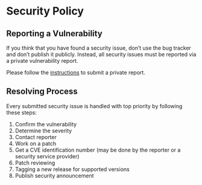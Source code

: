 # Security Policy

## Reporting a Vulnerability

If you think that you have found a security issue, 
don’t use the bug tracker and don’t publish it publicly. 
Instead, all security issues must be reported via a private vulnerability report.

Please follow the [instructions](https://docs.github.com/en/code-security/security-advisories/guidance-on-reporting-and-writing-information-about-vulnerabilities/privately-reporting-a-security-vulnerability#privately-reporting-a-security-vulnerability) to submit a private report.


## Resolving Process
Every submitted security issue is handled with top priority by following these steps: 

1. Confirm the vulnerability
2. Determine the severity
3. Contact reporter
4. Work on a patch
5. Get a CVE identification number (may be done by the reporter or a security service provider)
6. Patch reviewing 
7. Tagging a new release for supported versions
8. Publish security announcement

